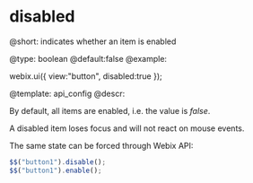 disabled
=============


@short: indicates whether an item is enabled 
	

@type:  boolean
@default:false
@example:

webix.ui({
    view:"button",
    disabled:true
});

@template:	api_config
@descr:

By default, all items are enabled, i.e. the value is *false*.

A disabled item loses focus and will not react on mouse events. 

The same state can be forced through Webix API:

~~~js
$$("button1").disable();
$$("button1").enable();
~~~